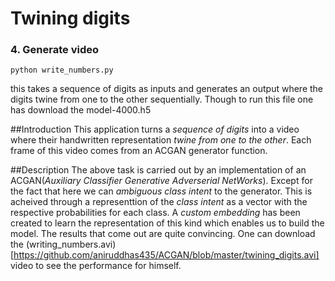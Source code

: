 # Twining digits

### 4. Generate video
```
python write_numbers.py
```
this takes a sequence of digits as inputs and generates an output where the digits twine from one to the other sequentially.
Though to run this file one has download the model-4000.h5

##Introduction
This application turns a _sequence of digits_ into a video where their handwritten representation _twine from one to the other_. Each frame of this video comes from an ACGAN generator function.

##Description
The above task is carried out by an implementation of an ACGAN(_Auxiliary Classifier Generative Adverserial NetWorks_). Except for the fact that here we can *ambiguous* _class intent_ to the generator. This is acheived through a representtion of the _class intent_ as a vector with the respective probabilities for each class. A *custom embedding* has been created to learn the representation of this kind which enables us to build the model. The results that come out are quite convincing. One can download the (writing_numbers.avi)[https://github.com/aniruddhas435/ACGAN/blob/master/twining_digits.avi] video to see the performance for himself.
